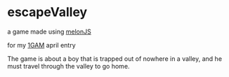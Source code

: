 escapeValley
============

a game made using [melonJS](http://melonjs.org)

for my [1GAM](www.onegameamonth.com/danaGemu) april entry

The game is about a boy that is trapped out of nowhere in a valley, and he must travel through the valley to go home.
